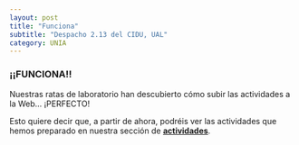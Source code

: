 ```yaml
---
layout: post
title: "Funciona"
subtitle: "Despacho 2.13 del CIDU, UAL"
category: UNIA
---
```


### ¡¡FUNCIONA!!

Nuestras ratas de laboratorio han descubierto cómo subir las actividades a la Web... ¡PERFECTO!

Esto quiere decir que, a partir de ahora, podréis ver las actividades que hemos preparado en nuestra sección de **[actividades][1]**.

[1]: http://unia-almeria.github.io/actividades/

